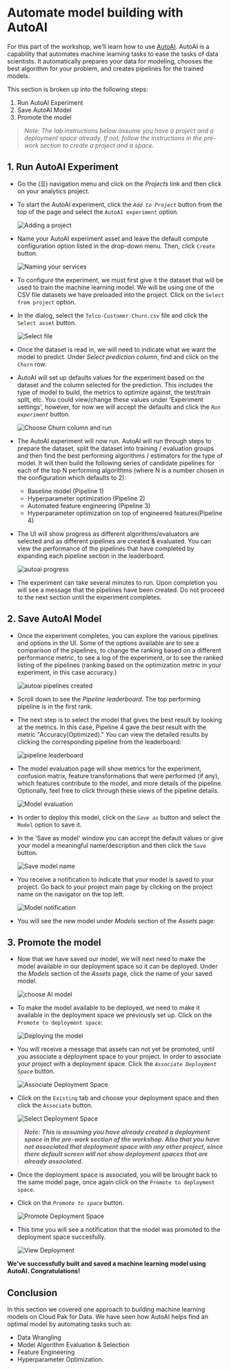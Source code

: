 # Automate model building with AutoAI

For this part of the workshop, we'll learn how to use [AutoAI](https://www.ibm.com/support/producthub/icpdata/docs/content/SSQNUZ_current/wsj/analyze-data/autoai-overview.html).
AutoAI is a capability that automates machine learning tasks to ease the tasks of data scientists. It automatically prepares your data for modeling, chooses the best algorithm for your problem, and creates pipelines for the trained models.

This section is broken up into the following steps:

1. Run AutoAI Experiment
2. Save AutoAI Model
3. Promote the model

>*Note: The lab instructions below assume you have a project and a deployment space already. If not, follow the instructions in the pre-work section to create a project and a space.*

## 1. Run AutoAI Experiment

* Go the (☰) navigation menu and click on the *Projects* link and then click on your analytics project.

* To start the AutoAI experiment, click the *`Add to Project`* button from the top of the page and select the `AutoAI experiment` option.

  ![Adding a project](../.gitbook/assets/images/autoai/autoai-add-project.png)

* Name your AutoAI experiment asset and leave the default compute configuration option listed in the drop-down menu. Then, click `Create` button.

  ![Naming your services](../.gitbook/assets/images/autoai/autoai-name-services.png)

* To configure the experiment, we must first give it the dataset that will be used to train the machine learning model. We will be using one of the CSV file datasets we have preloaded into the project. Click on the `Select from project` option.

* In the dialog, select the `Telco-Customer-Churn.csv` file and click the `Select asset` button.

  ![Select file](../.gitbook/assets/images/autoai/autoai-chooseprojectdataset.png)

* Once the dataset is read in, we will need to indicate what we want the model to predict. Under *Select prediction column*, find and click on the `Churn` row.

* AutoAI will set up defaults values for the experiment based on the dataset and the column selected for the prediction. This includes the type of model to build, the metrics to optimize against, the test/train split, etc. You could view/change these values under 'Experiment settings', however, for now we will accept the defaults and click the *`Run experiment`* button.

  ![Choose Churn column and run](../.gitbook/assets/images/autoai/autoai-choose-churn-and-run.png)

* The AutoAI experiment will now run. AutoAI will run through steps to prepare the dataset, split the dataset into training / evaluation groups and then find the best performing algorithms / estimators for the type of model. It will then build the following series of candidate pipelines for each of the top N performing algorithms (where N is a number chosen in the configuration which defaults to 2):

  * Baseline model (Pipeline 1)
  * Hyperparameter optimization (Pipeline 2)
  * Automated feature engineering (Pipeline 3)
  * Hyperparameter optimization on top of engineered features(Pipeline 4)

* The UI will show progress as different algorithms/evaluators are selected and as different pipelines are created & evaluated. You can view the performance of the pipelines that have completed by expanding each pipeline section in the leaderboard.

  ![autoai progress](../.gitbook/assets/images/autoai/autoai-model-progress.png)

* The experiment can take several minutes to run. Upon completion you will see a message that the pipelines have been created. Do not proceed to the next section until the experiment completes.

## 2. Save AutoAI Model

* Once the experiment completes, you can explore the various pipelines and options in the UI. Some of the options available are to see a comparison of the pipelines, to change the ranking based on a different performance metric, to see a log of the experiment, or to see the ranked listing of the pipelines (ranking based on the optimization metric in your experiment, in this case accuracy.)

  ![autoai pipelines created](../.gitbook/assets/images/autoai/autoai-pipelines-complete.png)

* Scroll down to see the *Pipeline leaderboard*. The top performing pipeline is in the first rank.

* The next step is to select the model that gives the best result by looking at the metrics. In this case, Pipeline 4 gave the best result with the metric "Accuracy(Optimized)." You can view the detailed results by clicking the corresponding pipeline from the leaderboard:

  ![pipeline leaderboard](../.gitbook/assets/images/autoai/autoai-pipeline-leaderboard.png)

* The model evaluation page will show metrics for the experiment, confusion matrix, feature transformations that were performed (if any), which features contribute to the model, and more details of the pipeline. Optionally, feel free to click through these views of the pipeline details.

  ![Model evaluation](../.gitbook/assets/images/autoai/autoai-model-evaluation.png)

* In order to deploy this model, click on the *`Save as`* button and select the `Model` option to save it.

* In the 'Save as model' window you can accept the default values or give your model a meaningful name/description and then click the `Save` button.

  ![Save model name](../.gitbook/assets/images/autoai/autoai-save-model-name.png)

* You receive a notification to indicate that your model is saved to your project. Go back to your project main page by clicking on the project name on the navigator on the top left.

  ![Model notification](../.gitbook/assets/images/autoai/autoai-model-notification.png)

* You will see the new model under *Models* section of the *Assets* page:

## 3. Promote the model

* Now that we have saved our model, we will next need to make the model available in our deployment space so it can be deployed. Under the *Models* section of the *Assets* page, click the name of your saved model.

  ![choose AI model](../.gitbook/assets/images/autoai/autoai-choose-asset-ai-model.png)

* To make the model available to be deployed, we need to make it available in the deployment space we previously set up. Click on the `Promote to deployment space`:

  ![Deploying the model](../.gitbook/assets/images/autoai/autoai-deploy-model.png)

* You will receive a message that assets can not yet be promoted, until you associate a deployment space to your project. In order to associate your project with a deployment space. Click the *`Associate Deployment Space`* button.

  ![Associate Deployment Space](../.gitbook/assets/images/autoai/autoai-associate-deployment-space.png)

* Click on the `Existing` tab and choose your deployment space and then click the `Associate` button.

  ![Select Deployment Space](../.gitbook/assets/images/autoai/autoai-create-deployment-space.png)

> ***Note: This is assuming you have already created a deployment space in the *pre-work* section of the workshop. Also that you have not associated that deployment space with any other project, since there default screen will not show deployment spaces that are already associated.***

* Once the deployment space is associated, you will be brought back to the same model page, once again click on the `Promote to deployment space`.

* Click on the *`Promote to space`* button.

  ![Promote Deployment Space](../.gitbook/assets/images/autoai/autoai-promote-model.png)

* This time you will see a notification that the model was promoted to the deployment space succesfully.

  ![View Deployment](../.gitbook/assets/images/autoai/autoai-view-deployment.png)

**We've successfully built and saved a machine learning model using AutoAI. Congratulations!**

## Conclusion

In this section we covered one approach to building machine learning models on Cloud Pak for Data. We have seen how AutoAI helps find an optimal model by automating tasks such as:

* Data Wrangling
* Model Algorithm Evaluation & Selection
* Feature Engineering
* Hyperparameter Optimization.
